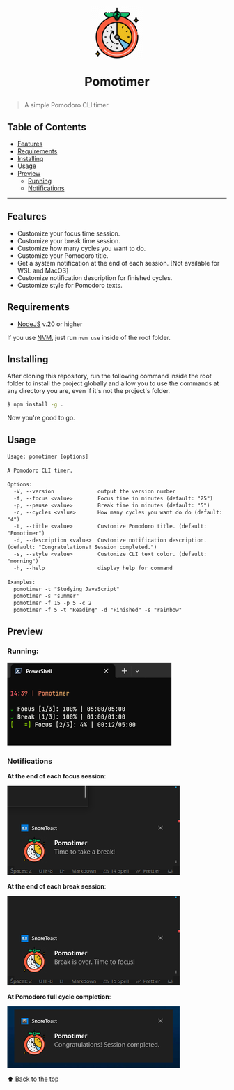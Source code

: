 <h1 align="center">
	<img width="120" src="./assets/icon.png" alt="Pomotimer">
  <p> Pomotimer</p>
</h1>

> A simple Pomodoro CLI timer.

## Table of Contents

- [Features](#Features)
- [Requirements](#Requirements)
- [Installing](#installing)
- [Usage](#usage)
- [Preview](#preview)
  - [Running](#running)
  - [Notifications](#notifications)
    <br/>

---

## Features

- Customize your focus time session.
- Customize your break time session.
- Customize how many cycles you want to do.
- Customize your Pomodoro title.
- Get a system notification at the end of each session. [Not available for WSL and MacOS]
- Customize notification description for finished cycles.
- Customize style for Pomodoro texts.

## Requirements

- [NodeJS](https://nodejs.org/en) v.20 or higher

If you use [NVM](https://github.com/nvm-sh/nvm), just run `nvm use` inside of the root folder.

## Installing

After cloning this repository, run the following command inside the root folder to install the project globally and allow you to use the commands at any directory you are, even if it's not the project's folder.

```bash
$ npm install -g .
```

Now you're good to go.

## Usage

```text
Usage: pomotimer [options]

A Pomodoro CLI timer.

Options:
  -V, --version              output the version number
  -f, --focus <value>        Focus time in minutes (default: "25")
  -p, --pause <value>        Break time in minutes (default: "5")
  -c, --cycles <value>       How many cycles you want do do (default: "4")
  -t, --title <value>        Customize Pomodoro title. (default: "Pomotimer")
  -d, --description <value>  Customize notification description. (default: "Congratulations! Session completed.")
  -s, --style <value>        Customize CLI text color. (default: "morning")
  -h, --help                 display help for command

Examples:
  pomotimer -t "Studying JavaScript"
  pomotimer -s "summer"
  pomotimer -f 15 -p 5 -c 2
  pomotimer -f 5 -t "Reading" -d "Finished" -s "rainbow"
```

## Preview

### Running:

![Pomotimer](./assets/pomotimer.png)

### Notifications

**At the end of each focus session**:

![FocusEnd](./assets/end_of_focus.png)

**At the end of each break session**:

![BreakEnd](./assets/end_of_break.png)

**At Pomodoro full cycle completion**:

![Notification](./assets/defaultnotification.png)

[⬆ Back to the top](#---pomotimer)
